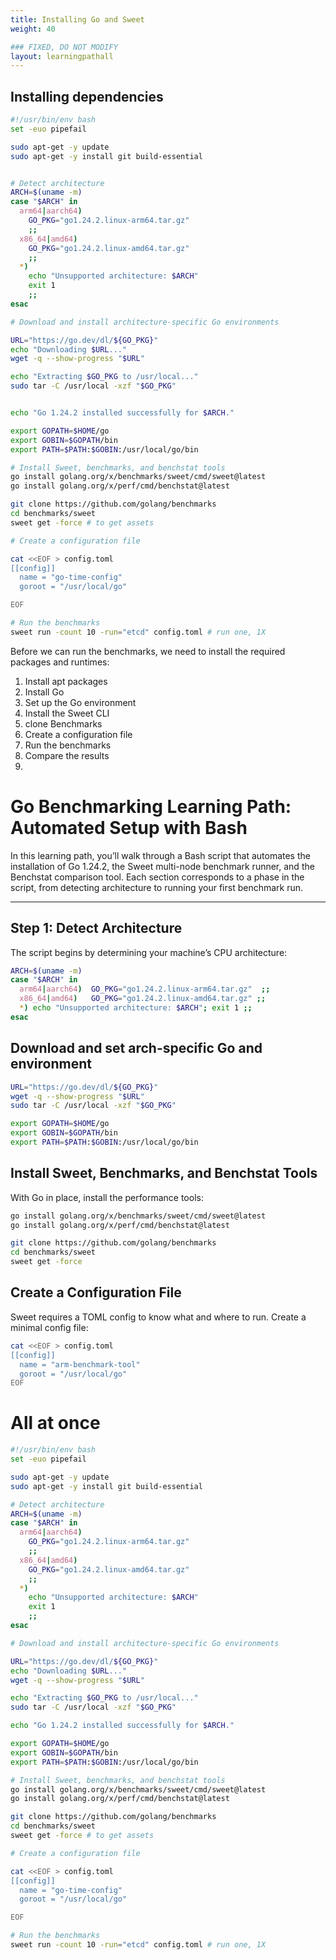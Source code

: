 ```yaml
---
title: Installing Go and Sweet
weight: 40

### FIXED, DO NOT MODIFY
layout: learningpathall
---
```


## Installing dependencies
```bash
#!/usr/bin/env bash
set -euo pipefail

sudo apt-get -y update
sudo apt-get -y install git build-essential


# Detect architecture
ARCH=$(uname -m)
case "$ARCH" in
  arm64|aarch64)
    GO_PKG="go1.24.2.linux-arm64.tar.gz"
    ;;
  x86_64|amd64)
    GO_PKG="go1.24.2.linux-amd64.tar.gz"
    ;;
  *)
    echo "Unsupported architecture: $ARCH"
    exit 1
    ;;
esac

# Download and install architecture-specific Go environments

URL="https://go.dev/dl/${GO_PKG}"
echo "Downloading $URL..."
wget -q --show-progress "$URL"

echo "Extracting $GO_PKG to /usr/local..."
sudo tar -C /usr/local -xzf "$GO_PKG"


echo "Go 1.24.2 installed successfully for $ARCH."

export GOPATH=$HOME/go
export GOBIN=$GOPATH/bin
export PATH=$PATH:$GOBIN:/usr/local/go/bin

# Install Sweet, benchmarks, and benchstat tools
go install golang.org/x/benchmarks/sweet/cmd/sweet@latest
go install golang.org/x/perf/cmd/benchstat@latest

git clone https://github.com/golang/benchmarks
cd benchmarks/sweet
sweet get -force # to get assets

# Create a configuration file

cat <<EOF > config.toml
[[config]]
  name = "go-time-config"
  goroot = "/usr/local/go"

EOF

# Run the benchmarks
sweet run -count 10 -run="etcd" config.toml # run one, 1X

```

Before we can run the benchmarks, we need to install the required packages and runtimes:
1. Install apt packages
2. Install Go
3. Set up the Go environment
4. Install the Sweet CLI
5. clone Benchmarks
6. Create a configuration file
7. Run the benchmarks
8. Compare the results
9. 

# Go Benchmarking Learning Path: Automated Setup with Bash

In this learning path, you’ll walk through a Bash script that automates the installation of Go 1.24.2, the Sweet multi-node benchmark runner, and the Benchstat comparison tool. Each section corresponds to a phase in the script, from detecting architecture to running your first benchmark run.

---

## Step 1: Detect Architecture

The script begins by determining your machine’s CPU architecture:

```bash
ARCH=$(uname -m)
case "$ARCH" in
  arm64|aarch64)  GO_PKG="go1.24.2.linux-arm64.tar.gz"  ;;
  x86_64|amd64)   GO_PKG="go1.24.2.linux-amd64.tar.gz" ;;
  *) echo "Unsupported architecture: $ARCH"; exit 1 ;;
esac
```

## Download and set arch-specific Go and environment

```bash
URL="https://go.dev/dl/${GO_PKG}"
wget -q --show-progress "$URL"
sudo tar -C /usr/local -xzf "$GO_PKG"

export GOPATH=$HOME/go
export GOBIN=$GOPATH/bin
export PATH=$PATH:$GOBIN:/usr/local/go/bin
```

## Install Sweet, Benchmarks, and Benchstat Tools

With Go in place, install the performance tools:

```bash
go install golang.org/x/benchmarks/sweet/cmd/sweet@latest
go install golang.org/x/perf/cmd/benchstat@latest

git clone https://github.com/golang/benchmarks
cd benchmarks/sweet
sweet get -force
```

## Create a Configuration File

Sweet requires a TOML config to know what and where to run. Create a minimal config file:

```bash
cat <<EOF > config.toml
[[config]]
  name = "arm-benchmark-tool"
  goroot = "/usr/local/go"
EOF
```




# All at once

```bash
#!/usr/bin/env bash
set -euo pipefail

sudo apt-get -y update
sudo apt-get -y install git build-essential

# Detect architecture
ARCH=$(uname -m)
case "$ARCH" in
  arm64|aarch64)
    GO_PKG="go1.24.2.linux-arm64.tar.gz"
    ;;
  x86_64|amd64)
    GO_PKG="go1.24.2.linux-amd64.tar.gz"
    ;;
  *)
    echo "Unsupported architecture: $ARCH"
    exit 1
    ;;
esac

# Download and install architecture-specific Go environments

URL="https://go.dev/dl/${GO_PKG}"
echo "Downloading $URL..."
wget -q --show-progress "$URL"

echo "Extracting $GO_PKG to /usr/local..."
sudo tar -C /usr/local -xzf "$GO_PKG"

echo "Go 1.24.2 installed successfully for $ARCH."

export GOPATH=$HOME/go
export GOBIN=$GOPATH/bin
export PATH=$PATH:$GOBIN:/usr/local/go/bin

# Install Sweet, benchmarks, and benchstat tools
go install golang.org/x/benchmarks/sweet/cmd/sweet@latest
go install golang.org/x/perf/cmd/benchstat@latest

git clone https://github.com/golang/benchmarks
cd benchmarks/sweet
sweet get -force # to get assets

# Create a configuration file

cat <<EOF > config.toml
[[config]]
  name = "go-time-config"
  goroot = "/usr/local/go"

EOF

# Run the benchmarks
sweet run -count 10 -run="etcd" config.toml # run one, 1X

```